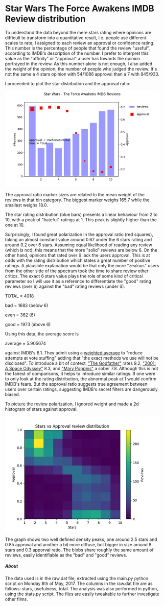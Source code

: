 Star Wars The Force Awakens IMDB Review distribution
====================================================

To understand the data beyond the mere stars rating where opinions are difficult to transform into a quantitative result, i.e. people use different scales to rate, I assigned to each review an approval or confidence rating. This number is the percentage of people that found the review "useful", according to IMDB's description of the number. I prefer to interpret this value as the "affinity" or "approval" a user has towards the opinion portrayed in the review. As this number alone is not enough, I also added the weight of the opinion, the number of people who judged the review. It's not the same a 4 stars opinion with 54/1086 approval than a 7 with 845/933. 

I proceeded to plot the star distribution and the approval ratio:

![alt text](https://github.com/bezze/project-tfa/blob/master/figure_1.png "figure_1")

The approval ratio marker sizes are related to the mean weight of the reviews in that bin category. The biggest marker weighs 165.7 while the smallest weighs 18.0.

The star rating distribution (blue bars) presents a linear behaviour from 2 to 10, with a peak of "hateful" ratings at 1. This peak is slightly higher than the one at 10.

Surprisingly, I found great polarization in the approval ratio (red squares), taking an almost constant value around 0.67 under the 6 stars rating and around 0.2 over 6 stars. Assuming equal likelihood of reading any review (which is not), this means that the more "solid" reviews are below 6. On the other hand, opinions that rated over 6 lack the users approval. This is at odds with the rating distribution which states a great number of positive ratings. A plausible explanation would be that only the more "zealous" users from the other side of the spectrum took the time to share review other critics. The exact 6 stars value plays the role of some kind of critical parameter so I will use it as a reference to differentiate the "good" rating reviews (over 6) against the "bad" rating reviews (under 6).



TOTAL =  4018

bad = 1683 (below 6)

even = 362 (6)

good = 1973 (above 6)

Using this data, the average score is

average = 5.905674 

against IMDB's 8.1. They admit using a [weighted average](http://www.imdb.com/help/show_leaf?ratingsexplanation) to "reduce attempts at vote stuffing" adding that "the exact methods we use will not be disclosed". To introduce a bit of context, ["The Godfather"](http://www.imdb.com/title/tt0068646/?ref_=nv_sr_1) rates 9.2, ["2001: A Space Odyssey"](http://www.imdb.com/title/tt0062622/?ref_=nv_sr_1) 8.3, and ["Mary Poppins"](http://www.imdb.com/title/tt0058331/?ref_=nv_sr_2) a sober 7.8. Although this is not the fairest of comparisons, it helps to introduce similar ratings. If one were to only look at the rating distribution, the abnormal peak at 1 would confirm IMDB's fears. But the approval ratio suggests true agreement between users over certain ratings, suggesting IMDB's secret filters are dangerously biased.

To picture the review polarization, I ignored weight and made a 2d histogram of stars against approval.

![alt text](https://github.com/bezze/project-tfa/blob/master/figure_2.png "figure_2")

The graph shows two well defined density peaks, one around 2.5 stars and 0.85 approval and another a bit more diffuse, but bigger in size around 8 stars and 0.3 apporval ratio. The blobs share roughly the same amount of reviews, easily identifiable as the "bad" and "good" reviews.

##### About

The data used is in the raw.dat file, extracted using the main.py python script on Monday 8th of May, 2017. The columns in the raw.dat file are as follows: stars, usefulness, total. The analysis was also performed in python, using the stats.py script. The files are easily tweakable to further investigate other films. 
